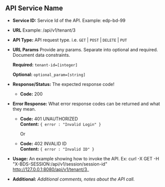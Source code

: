 **API Service Name**
----
<Some information about API>

* **Service ID:**
  Service Id of the API. Example: edp-bd-99

* **URL**
  Example: /api/v1/tenant/3

* **API Type:**
  API request type. i.e.  `GET` | `POST` | `DELETE` | `PUT`

*  **URL Params**
   Provide any params. Separate into optional and required. Document data constraints.

   **Required:**
   `tenant-id=[integer]`

   **Optional:**
   `optional_param=[string]`

* **Response/Status:**
  The expected response code!

  * **Code:** 200 <br />

* **Error Response:**
  What error response codes can be returned and what they mean.

  * **Code:** 401 UNAUTHORIZED <br />
    **Content:** `{ error : "Invalid Login" }`

    Or

  * **Code:** 402 INVALID ID <br />
    **Content:** `{ error : "Invalid ID" }`

* **Usage:**
  An example showing how to invoke the API. Ex: curl -X GET -H "X-BDS-SESSION:/api/v1/session/session-id" http://127.0.0.1:8080/api/v1/tenant/3_

* **Additional:**
  _Additional comments, notes about the API call._
